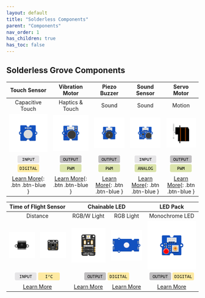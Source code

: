 ```yaml
---
layout: default
title: "Solderless Components"
parent: "Components"
nav_order: 1
has_children: true
has_toc: false
---
```


## Solderless Grove Components

|                         Touch Sensor                         |                       Vibration Motor                        |                         Piezo Buzzer                         |                         Sound Sensor                         |                         Servo Motor                          |
| :----------------------------------------------------------: | :----------------------------------------------------------: | :----------------------------------------------------------: | :----------------------------------------------------------: | :----------------------------------------------------------: |
|                       Capacitive Touch                       |                       Haptics & Touch                        |                            Sound                             |                            Sound                             |                            Motion                            |
| ![Touch Sensor](touch-sensor/assets/Grove-Touch-Sensor.png)  | ![Vibration Motor](vibration-motor/assets/Grove-Vibration-Motor.png) | ![Piezo Buzzer](piezo-buzzer/assets/Grove-Piezo-Buzzer.png)  | ![Sound Sensor](sound-sensor/assets/Grove-Sound-Sensor.png)  |      ![Servo Motor](servo-motor/assets/Grove-Servo.png)      |
| <a href="../glossary/glossary"><img src="../glossary/assets/input.png" alt="Input" width="57"/></a> <a href="../glossary/glossary"><img src="../glossary/assets/digital.png" alt="Digital" width="57"/></a> | <a href="../glossary/glossary"><img src="../glossary/assets/output.png" alt="Output" width="57"/></a> <a href="../glossary/glossary"><img src="../glossary/assets/pwm.png" alt="PWM" width="57"/></a> | <a href="../glossary/glossary"><img src="../glossary/assets/output.png" alt="Output" width="57"/></a> <a href="../glossary/glossary"><img src="../glossary/assets/pwm.png" alt="PWM" width="57"/></a> | <a href="../glossary/glossary"><img src="../glossary/assets/input.png" alt="Input" width="57"/></a> <a href="../glossary/glossary"><img src="../glossary/assets/analog.png" alt="Analog" width="57"/></a> | <a href="../glossary/glossary"><img src="../glossary/assets/output.png" alt="Output" width="57"/></a> <a href="../glossary/glossary"><img src="../glossary/assets/pwm.png" alt="PWM" width="57"/></a> |
|      [Learn More](led-pack/led-pack){: .btn .btn-blue }      | [Learn More](vibration-motor/vibration-motor){: .btn .btn-blue } |  [Learn More](piezo-buzzer/piezo-buzzer){: .btn .btn-blue }  |  [Learn More](piezo-buzzer/piezo-buzzer){: .btn .btn-blue }  |   [Learn More](servo-motor/servo-motor){: .btn .btn-blue }   |



<table>
<thead>
  <tr>
    <th align="center" colspan="2">Time of Flight Sensor<br></th>
    <th align="center" colspan="2">Chainable LED</th>
    <th align="center">LED Pack</th>
  </tr>
</thead>
<tbody>
  <tr>
    <td align="center" colspan="2">Distance</td>
    <td align="center">RGB/W Light</td>
    <td align="center">RGB Light</td>
    <td align="center">Monochrome LED</td>
  </tr>
  <tr>
    <td align="center"><img src="time-of-flight-distance-sensor/assets/ToF_v1_VL53L0X.png" alt="Time of Flight Sensor Version 1"/></td>
    <td align="center"><img src="time-of-flight-distance-sensor/assets/ToF_v2_VL53L0X.png" alt="Time of Flight Sensor Version 2"/></td>
    <td align="center"><img src="chainable-led/assets/ChaiNEO-RGBW.png" alt="ChaiNEO RGB/W LED"/></td>
    <td align="center"><img src="chainable-led/assets/Grove-Chainable-LED-2.0.png" alt="Grove Chainable LED"/></td>
    <td align="center"><img src="led-pack/assets/Grove-LED-pack.png" alt="LED Pack"/></td>
  </tr>
  <tr>
    <td align="center" colspan="2"><a href="../glossary/glossary"><img src="../glossary/assets/input.png" alt="Input" width="57"/></a> <a href="../glossary/glossary"><img src="../glossary/assets/iic.png" alt="I2C" width="57"/></a></td>
    <td align="center" colspan="2"><a href="../glossary/glossary"><img src="../glossary/assets/output.png" alt="Output" width="57"/></a> <a href="../glossary/glossary"><img src="../glossary/assets/digital.png" alt="Digital" width="57"/></a></td>
    <td align="center"><a href="../glossary/glossary"><img src="../glossary/assets/output.png" alt="Output" width="57"/></a> <a href="../glossary/glossary"><img src="../glossary/assets/digital.png" alt="Digital" width="57"/></a></td>
  </tr>
  <tr>
    <td align="center" colspan="2"><a href="time-of-flight-distance-sensor/time-of-flight-distance-sensor" class="btn btn-blue">Learn More</a></td>
    <td align="center"><a href="chainable-led/chainable-led-chaineo" class="btn btn-blue">Learn More</a></td>
    <td align="center"><a href="chainable-led/chainable-led-p9813" class="btn btn-blue">Learn More</a></td>
    <td align="center"><a href="led-pack/led-pack" class="btn btn-blue">Learn More</a></td>
  </tr>
</tbody>
</table>


